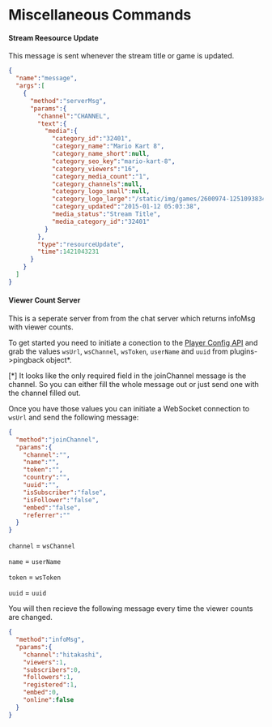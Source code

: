 # Miscellaneous Commands

#### Stream Reesource Update

This message is sent whenever the stream title or game is updated.

```json
{
  "name":"message",
  "args":[
    {
      "method":"serverMsg",
      "params":{
        "channel":"CHANNEL",
        "text":{
          "media":{
            "category_id":"32401",
            "category_name":"Mario Kart 8",
            "category_name_short":null,
            "category_seo_key":"mario-kart-8",
            "category_viewers":"16",
            "category_media_count":"1",
            "category_channels":null,
            "category_logo_small":null,
            "category_logo_large":"/static/img/games/2600974-12510938343_01c49da2be_o.jpg",
            "category_updated":"2015-01-12 05:03:38",
            "media_status":"Stream Title",
            "media_category_id":"32401"
          }
        },
        "type":"resourceUpdate",
        "time":1421043231
      }
    }
  ]
}
```

#### Viewer Count Server

This is a seperate server from from the chat server which returns infoMsg with viewer counts.

To get started you need to initiate a conection to the [Player Config API](https://github.com/Hitakashi/Hitbox-API/blob/master/media/player_config.md#get-playerconfigmedia_typeuser_id) and grab the values `wsUrl`, `wsChannel`, `wsToken`, `userName` and `uuid` from plugins->pingback object*.

[*] It looks like the only required field in the joinChannel message is the channel. So you can either fill the whole message out or just send one with the channel filled out.

Once you have those values you can initiate a WebSocket connection to `wsUrl` and send the following message:

```json
{
  "method":"joinChannel",
  "params":{
    "channel":"",
    "name":"",
    "token":"",
    "country":"",
    "uuid":"",
    "isSubscriber":"false",
    "isFollower":"false",
    "embed":"false",
    "referrer":""
  }
}
```

`channel` = `wsChannel` 

`name` = `userName`

`token` = `wsToken`

`uuid` = `uuid`

You will then recieve the following message every time the viewer counts are changed.

```json
{
  "method":"infoMsg",
  "params":{
    "channel":"hitakashi",
    "viewers":1,
    "subscribers":0,
    "followers":1,
    "registered":1,
    "embed":0,
    "online":false
  }
}
```
